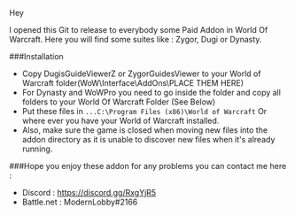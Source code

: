 Hey 

I opened this Git to release to everybody some Paid Addon in World Of Warcraft. Here you will find some suites like : Zygor, Dugi or Dynasty.

###Installation  
* Copy DugisGuideViewerZ or ZygorGuidesViewer to your World of Warcraft folder(WoW\Interface\AddOns\PLACE THEM HERE)
* For Dynasty and WoWPro you need to go inside the folder and copy all folders to your World Of Warcraft Folder (See Below)
* Put these files  in `...C:\Program Files (x86)\World of Warcraft` Or where ever you have your World of Warcraft installed.
* Also, make sure the game is closed when moving new files into the addon directory as it is unable to discover new files when it's already running.

###Hope you enjoy these addon for any problems you can contact me here :

* Discord : https://discord.gg/RxgYjR5
* Battle.net : ModernLobby#2166
